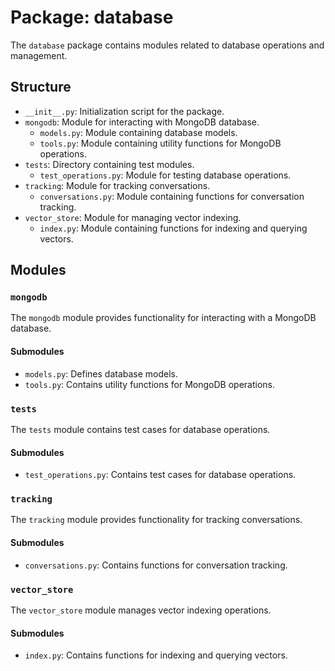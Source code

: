 # Package: database

The `database` package contains modules related to database operations and management.

## Structure

- `__init__.py`: Initialization script for the package.
- `mongodb`: Module for interacting with MongoDB database.
  - `models.py`: Module containing database models.
  - `tools.py`: Module containing utility functions for MongoDB operations.
- `tests`: Directory containing test modules.
  - `test_operations.py`: Module for testing database operations.
- `tracking`: Module for tracking conversations.
  - `conversations.py`: Module containing functions for conversation tracking.
- `vector_store`: Module for managing vector indexing.
  - `index.py`: Module containing functions for indexing and querying vectors.

## Modules

### `mongodb`

The `mongodb` module provides functionality for interacting with a MongoDB database.

#### Submodules

- `models.py`: Defines database models.
- `tools.py`: Contains utility functions for MongoDB operations.

### `tests`

The `tests` module contains test cases for database operations.

#### Submodules

- `test_operations.py`: Contains test cases for database operations.

### `tracking`

The `tracking` module provides functionality for tracking conversations.

#### Submodules

- `conversations.py`: Contains functions for conversation tracking.

### `vector_store`

The `vector_store` module manages vector indexing operations.

#### Submodules

- `index.py`: Contains functions for indexing and querying vectors.
